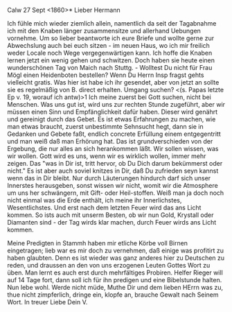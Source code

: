  Calw 27 Sept <1860>*
Lieber Hermann

Ich fühle mich wieder ziemlich allein, namentlich da seit der Tagabnahme ich mit den Knaben länger zusammensitze und allerhand Uebungen vornehme. Um so lieber beantworte ich eure Briefe und wollte gerne zur Abwechslung auch bei euch sitzen - im neuen Haus, wo ich mir freilich weder Locale noch Wege vergegenwärtigen kann. Ich hoffe die Knaben lernen jetzt ein wenig gehen und schwitzen. Doch haben sie heute einen wunderschönen Tag von Maich nach Stuttg. - Wolltest Du nicht für Frau Mögl einen Heidenboten bestellen? Wenn Du Herrn Insp fragst gehts vielleicht gratis. Was hier ist habe ich ihr gesendet, aber von jetzt an sollte sie es regelmäßig von B. direct erhalten. 
Umgang suchen? <(s. Papas letzte Ep v. 19, worauf ich antw)>1 Ich meine zuerst bei Gott suchen, nicht bei Menschen. Was uns gut ist, wird uns zur rechten Stunde zugeführt, aber wir müssen einen Sinn und Empfänglichkeit dafür haben. Dieser wird genährt und gereinigt durch das Gebet. Es ist etwas Erfahrungen zu machen, wie man etwas braucht, zuerst unbestimmte Sehnsucht hegt, dann sie in Gedanken und Gebete faßt, endlich concrete Erfüllung einem entgegentritt und man weiß daß man Erhörung hat. Das ist grundverschieden von der Ergebung, die nur alles an sich herankommen läßt. Wir sollen wissen, was wir wollen. Gott wird es uns, wenn wir es wirklich wollen, immer mehr zeigen. Das "was in Dir ist, tritt hervor, ob Du Dich darum bekümmerst oder nicht." Es ist aber auch soviel knitzes in Dir, daß Du zufrieden seyn kannst wenn das in Dir bleibt. Nur durch Läuterungen hindurch darf sich unser Innerstes herausgeben, sonst wissen wir nicht, womit wir die Atmosphere um uns her schwängern, mit Gift- oder Heil-stoffen. Weiß man ja doch noch nicht einmal was die Erde enthält, ich meine ihr Innerlichstes, Wesentlichstes. Und erst nach dem letzten Feuer wird das ans Licht kommen. So ists auch mit unserm Besten, ob wir nun Gold, Krystall oder Diamanten sind - der Tag wirds klar machen, durch Feuer wirds ans Licht kommen.

Meine Predigten in Stammh haben mir etliche Körbe voll Birnen eingetragen; lieb war es mir doch zu vernehmen, daß einige was profitirt zu haben glaubten. Denn es ist wieder was ganz anderes hier zu Deutschen zu reden, und draussen an den von uns erzogenen Leuten Gottes Wort zu üben. Man lernt es auch erst durch mehrfältiges Probiren. Helfer Rieger will auf 14 Tage fort, dann soll ich für ihn predigen und eine Bibelstunde halten. Nun lebe wohl. Werde nicht müde, Muthe Dir und dem lieben HErrn was zu, thue nicht zimpferlich, dringe ein, klopfe an, brauche Gewalt nach Seinem Wort. 
 In treuer Liebe
 Dein V.
